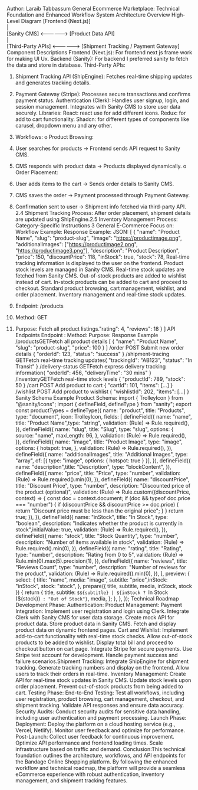 Author:
 Laraib Tabbassum
General Ecommerce Marketplace: Technical Foundation and Enhanced Workflow 
System Architecture Overview 
High-Level Diagram 
[Frontend (Next.js)]  
    |  
[Sanity CMS] <------> [Product Data API]  
    |  
[Third-Party APIs] <------> [Shipment Tracking / Payment Gateway] Component Descriptions 
Frontend (Next.js): 
For frontend next js frame work for making UI Ux.
Backend (Sanity): 
For backend I preferred sanity to fetch the data and store in database.
Third-Party APIs: 
1. Shipment Tracking API (ShipEngine): Fetches real-time shipping updates and generates tracking 
details. 
2. Payment Gateway (Stripe): Processes secure transactions and confirms payment status. 
Authentication (Clerk): 
Handles user signup, login, and session management. 
Integrates with Sanity CMS to store user data securely. 
Libraries:
React: react use for add different icons.
Redux: for add to cart functionality.
Shadcn: for different types of components like carusel, dropdown menu and any other.
 
1.	Workflows:
o	Product Browsing:
1.	User searches for products -> Frontend sends API request to Sanity CMS.
2.	CMS responds with product data -> Products displayed dynamically.
o	Order Placement:
1.	User adds items to the cart -> Sends order details to Sanity CMS.
2.	CMS saves the order -> Payment processed through Payment Gateway.
3.	Confirmation sent to user -> Shipment info fetched via third-party API.
 2.4 Shipment Tracking 
Process: 
After order placement, shipment details are updated using ShipEngine.2.5 Inventory Management 
Process: 
Category-Specific Instructions 
3 General E-Commerce 
Focus on: 
Workflow Example: 
Response Example: 
JSON: 
[ 
{ 
"name": "Product Name", 
"slug": "product-slug", 
"image": "https://productimage.png", 
"additionalImages": ["https://productimage2.png", "https://productimage3.png"], 
"description": "Product Description", 
"price": 150, 
"discountPrice": 118, 
"inStock": true, 
"stock": 78, 
Real-time tracking information is displayed to the user on the frontend. 
Product stock levels are managed in Sanity CMS. 
Real-time stock updates are fetched from Sanity CMS. 
Out-of-stock products are added to wishlist instead of cart. 
In-stock products can be added to cart and proceed to checkout. 
Standard product browsing, cart management, wishlist, and order placement. 
Inventory management and real-time stock updates. 
1. Endpoint: /products 
2. Method: GET 
3. Purpose: Fetch all product listings."rating": 4, 
"reviews": 18 
} 
] 
API Endpoints 
Endpoint : Method: Purpose: Response Example 
/productsGETFetch all product details 
[ { "name": "Product Name", "slug": "product-slug", "price": 100 } ] 
/order POST Submit new order details 
{ "orderId": 123, "status": "success" } 
/shipment-tracing GETFetch real-time tracking updates{ "trackingId": "AB123", "status": "In Transit" } 
/delivery-status GETFetch express delivery tracking information{ "orderId": 456, "deliveryTime": "30 mins" } 
/inventoryGETFetch real-time stock levels 
{ "productId": 789, "stock": 50 } 
/cart POST Add product to cart 
{ "cartId": 101, "items": [...] } 
/wishlist POST Add product to wishlist 
{ "wishlistId": 202, "items": [...] } 
Sanity Schema Example 
Product Schema: 
import { TrolleyIcon } from "@sanity/icons"; 
import { defineField, defineType } from "sanity"; 
export const productTypes = defineType({ 
name: "product", 
title: "Products", 
type: "document", 
icon: TrolleyIcon, 
fields: [ 
defineField({ 
name: "name", 
title: "Product Name",type: "string", 
validation: (Rule) => Rule.required(), 
}), 
defineField({ 
name: "slug", 
title: "Slug", 
type: "slug", 
options: { 
source: "name", 
maxLength: 96, 
}, 
validation: (Rule) => Rule.required(), 
}), 
defineField({ 
name: "image", 
title: "Product Image", 
type: "image", 
options: { 
hotspot: true, 
}, 
validation: (Rule) => Rule.required(), 
}), 
defineField({ 
name: "additionalImages", 
title: "Additional Images", 
type: "array", 
of: [{ type: "image", options: { hotspot: true } }], 
}), 
defineField({ 
name: "description",title: "Description", 
type: "blockContent", 
}), 
defineField({ 
name: "price", 
title: "Price", 
type: "number", 
validation: (Rule) => Rule.required().min(0), 
}), 
defineField({ 
name: "discountPrice", 
title: "Discount Price", 
type: "number", 
description: "Discounted price of the product (optional)", 
validation: (Rule) => 
Rule.custom((discountPrice, context) => { 
const doc = context.document; 
if (doc && typeof doc.price === "number") { 
if (discountPrice && discountPrice >= doc.price) { 
return "Discount price must be less than the original price"; 
} 
} 
return true; 
}), 
}), 
defineField({ 
name: "inStock", 
title: "In Stock", 
type: "boolean", 
description: "Indicates whether the product is currently in stock",initialValue: true, 
validation: (Rule) => Rule.required(), 
}), 
defineField({ 
name: "stock", 
title: "Stock Quantity", 
type: "number", 
description: "Number of items available in stock", 
validation: (Rule) => Rule.required().min(0), 
}), 
defineField({ 
name: "rating", 
title: "Rating", 
type: "number", 
description: "Rating from 0 to 5", 
validation: (Rule) => Rule.min(0).max(5).precision(1), 
}), 
defineField({ 
name: "reviews", 
title: "Reviews Count", 
type: "number", 
description: "Number of reviews for the product", 
validation: (Rule) => Rule.required().min(0), 
}), 
], 
preview: { 
select: { 
title: "name", 
media: "image", 
subtitle: "price",inStock: "inStock", 
stock: "stock", 
}, 
prepare({ title, subtitle, media, inStock, stock }) { 
return { 
title, 
subtitle: `$${subtitle} | ${inStock ? `In Stock (${stock})` : "Out of Stock"}`, 
media, 
}; 
}, 
}, 
}); 
Technical Roadmap 
Development Phase: 
Authentication: 
Product Management: 
Payment Integration: 
Implement user registration and login using Clerk. 
Integrate Clerk with Sanity CMS for user data storage. 
Create mock API for product data. 
Store product data in Sanity CMS. 
Fetch and display product data on dynamic frontend pages. 
Cart and Wishlist: 
Implement add-to-cart functionality with real-time stock checks. 
Allow out-of-stock products to be added to wishlist. 
Display total bill and proceed to checkout button on cart page. 
Integrate Stripe for secure payments. 
Use Stripe test account for development. 
Handle payment success and failure scenarios.Shipment Tracking: 
Integrate ShipEngine for shipment tracking. 
Generate tracking numbers and display on the frontend. 
Allow users to track their orders in real-time. 
Inventory Management: 
Create API for real-time stock updates in Sanity CMS. 
Update stock levels upon order placement. 
Prevent out-of-stock products from being added to cart. 
Testing Phase: 
End-to-End Testing: 
Test all workflows, including user registration, product browsing, cart management, checkout, and 
shipment tracking. 
Validate API responses and ensure data accuracy. 
Security Audits: 
Conduct security audits for sensitive data handling, including user authentication and payment processing. 
Launch Phase: 
Deployment: 
Deploy the platform on a cloud hosting service (e.g., Vercel, Netlify). 
Monitor user feedback and optimize for performance. 
Post-Launch: 
Collect user feedback for continuous improvement. 
Optimize API performance and frontend loading times. 
Scale infrastructure based on traffic and demand. 
Conclusion:This technical foundation outlines the architecture, workflows, and API endpoints for the Bandage Online 
Shopping platform. By following the enhanced workflow and technical roadmap, the platform will provide a 
seamless eCommerce experience with robust authentication, inventory management, and shipment tracking 
features.

